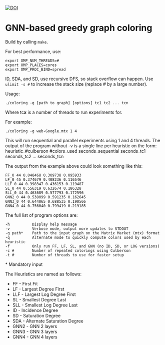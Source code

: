 [![DOI](https://zenodo.org/badge/791199711.svg)](https://zenodo.org/doi/10.5281/zenodo.13784414)

# GNN-based greedy graph coloring

Build by calling ```make```.

For best performance, use:

```
export OMP_NUM_THREADS=#
export OMP_PLACES=cores
export OMP_PROC_BIND=spread
```

ID, SDA, and SD, use recursive DFS, so stack overflow can happen. Use ```ulimit -s #``` to increase the stack size (replace # by a large number).

Usage:
```
./coloring -g [path to graph] [options] tc1 tc2 ... tcn
```

Where tc**x** is a number of threads to run experiments for.

For example:
```
./coloring -g web-Google.mtx 1 4
```
This will run sequential and parallel experiments using 1 and 4 threads.
The output of the program without -v is a single line per heuristic on the form:
heuristic_#culberson #colors_used seconds_sequential seconds_tc1 seconds_tc2 ... seconds_tcn

The output from the example above could look something like this:
```
FF_0 44 0.048468 0.309738 0.095933 
LF_0 45 0.374679 0.408236 0.116546 
LLF_0 44 0.398347 0.436153 0.119487 
SL_0 44 0.556319 0.632674 0.186328 
SLL_0 44 0.463689 0.577793 0.172596 
GNN2_0 44 0.538099 0.591235 0.162645 
GNN3_0 44 0.644065 0.688535 0.190566 
GNN4_0 44 0.756040 0.799419 0.219185
```

The full list of program options are:
```
-h          Display help message
-v          Verbose mode, output more updates to STDOUT
-g path*    Path to the input graph on the Matrix Market (mtx) format
-q          Alternate mode to quickly compute colors used by each heuristic
-f          Only run FF, LF, SL, and GNN (no ID, SD, or LOG versions)
-c #        Number of repeated colorings using Culberson
-t #        Number of threads to use for faster setup
```

\* Mandatory input

The Heuristics are named as follows:
- FF - First Fit
- LF - Largest Degree First
- LLF - Largest Log Degree First
- SL - Smallest Degree Last
- SLL - Smallest Log Degree Last
- ID - Incidence Degree
- SD - Saturation Degree
- SDA - Alternate Saturation Degree
- GNN2 - GNN 2 layers
- GNN3 - GNN 3 layers
- GNN4 - GNN 4 layers

